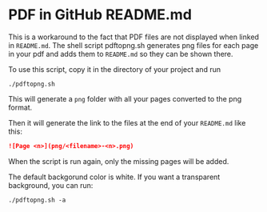 # PDF in GitHub README.md

This is a workaround to the fact that PDF files are not displayed when linked in `README.md`.
The shell script pdftopng.sh generates png files for each page in your pdf and adds them to `README.md` so they can be shown there.

To use this script, copy it in the directory of your project and run

```shell
./pdftopng.sh
```

This will generate a `png` folder with all your pages converted to the png format. 

Then it will generate the link to the files at the end of your `README.md` like this:

```md
![Page <n>](png/<filename>-<n>.png)
```

When the script is run again, only the missing pages will be added.

The default backgorund color is white. If you want a transparent background, you can run:
```shell
./pdftopng.sh -a
```
